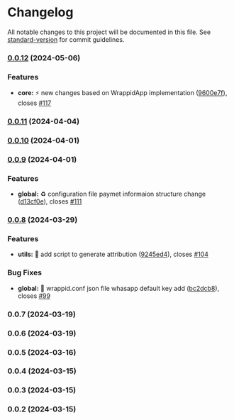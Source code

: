 # Changelog

All notable changes to this project will be documented in this file. See [standard-version](https://github.com/conventional-changelog/standard-version) for commit guidelines.

### [0.0.12](https://https//github.com/wrappid/service/compare/v0.0.9...v0.0.12) (2024-05-06)


### Features

* **core:** :zap: new changes based on WrappidApp implementation ([9600e7f](https://https//github.com/wrappid/service/commit/9600e7f631b23cb80720596c011a8cd97f598437)), closes [#117](https://https//github.com/wrappid/service/issues/117)

### [0.0.11](https://https//github.com/wrappid/service/compare/v0.0.8...v0.0.11) (2024-04-04)

### [0.0.10](https://https//github.com/wrappid/service/compare/v0.0.7...v0.0.10) (2024-04-01)

### [0.0.9](https://https//github.com/wrappid/service/compare/v0.0.6...v0.0.9) (2024-04-01)


### Features

* **global:** :recycle: configuration file paymet informaion structure change ([d13cf0e](https://https//github.com/wrappid/service/commit/d13cf0e227aa12f23a1e7c3114bfd97eb12a6c35)), closes [#111](https://https//github.com/wrappid/service/issues/111)

### [0.0.8](https://https//github.com/wrappid/service/compare/v0.0.3...v0.0.8) (2024-03-29)


### Features

* **utils:** :memo: add script to generate attribution ([9245ed4](https://https//github.com/wrappid/service/commit/9245ed415e7ee8965effee02dbd90ac5b32098d5)), closes [#104](https://https//github.com/wrappid/service/issues/104)


### Bug Fixes

* **global:** :bug: wrappid.conf json file whasapp default key add ([bc2dcb8](https://https//github.com/wrappid/service/commit/bc2dcb8ffc441c9c80a774256a6eec9cdd1b7f69)), closes [#99](https://https//github.com/wrappid/service/issues/99)

### 0.0.7 (2024-03-19)

### 0.0.6 (2024-03-19)

### 0.0.5 (2024-03-16)

### 0.0.4 (2024-03-15)

### 0.0.3 (2024-03-15)

### 0.0.2 (2024-03-15)

